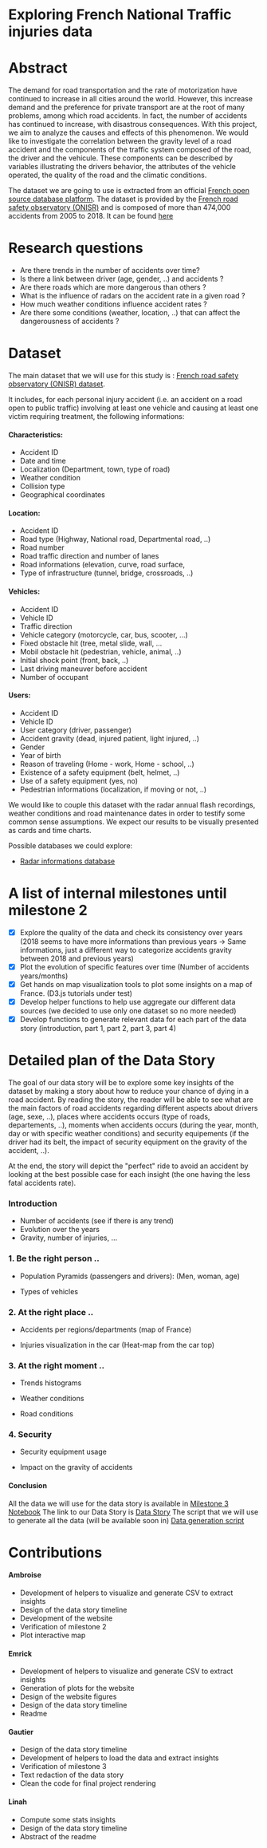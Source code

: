 # Exploring French National Traffic injuries data

# Abstract
The demand for road transportation and the rate of motorization have continued to increase in all cities around the world. However, this increase demand and the preference for private transport are at the root of many problems, among which road accidents. In fact, the number of accidents has continued to increase, with disastrous consequences. 
With this project, we aim to analyze the causes and effects of this phenomenon. We would like to investigate the correlation between the gravity level of a road accident and the components of the traffic system composed of the road, the driver and the vehicule. These components can be described by variables illustrating the drivers behavior, the attributes of the vehicle operated, the quality of the road and the climatic conditions. 

The dataset we are going to use is extracted from an official [French open source database platform](https://www.data.gouv.fr/fr/). The dataset is provided by the [French road safety observatory (ONISR)](https://www.onisr.securite-routiere.interieur.gouv.fr/en) and is composed of more than 474,000 accidents from 2005 to 2018. It can be found [here](https://www.data.gouv.fr/en/datasets/base-de-donnees-accidents-corporels-de-la-circulation/) 

# Research questions

- Are there trends in the number of accidents over time?
- Is there a link between driver (age, gender, ..) and accidents ?
- Are there roads which are more dangerous than others ?
- What is the influence of radars on the accident rate in a given road ?
- How much weather conditions influence accident rates ?
- Are there some conditions (weather, location, ..) that can affect the dangerousness of accidents ?

# Dataset

The main dataset that we will use for this study is : [French road safety observatory (ONISR) dataset](https://www.data.gouv.fr/en/datasets/base-de-donnees-accidents-corporels-de-la-circulation/).

It includes, for each personal injury accident (i.e. an accident on a road open to public traffic) involving at least one vehicle and causing at least one victim requiring treatment, the following informations:

#### Characteristics:
- Accident ID
- Date and time
- Localization (Department, town, type of road)
- Weather condition
- Collision type 
- Geographical coordinates

#### Location:
- Accident ID
- Road type (Highway, National road, Departmental road, ..)
- Road number
- Road traffic direction and number of lanes
- Road informations (elevation, curve, road surface,
- Type of infrastructure (tunnel, bridge, crossroads, ..)

#### Vehicles:
- Accident ID
- Vehicle ID
- Traffic direction
- Vehicle category (motorcycle, car, bus, scooter, ...)
- Fixed obstacle hit (tree, metal slide, wall, ...
- Mobil obstacle hit (pedestrian, vehicle, animal, ..)
- Initial shock point (front, back, ..)
- Last driving maneuver before accident
- Number of occupant

#### Users:
- Accident ID
- Vehicle ID
- User category (driver, passenger)
- Accident gravity (dead, injured patient, light injured, ..)
- Gender
- Year of birth
- Reason of traveling (Home - work, Home - school, ..)
- Existence of a safety equipment (belt, helmet, ..)
- Use of a safety equipment (yes, no)
- Pedestrian informations (localization, if moving or not, ..)

We would like to couple this dataset with the radar annual flash recordings, weather conditions and road maintenance dates in order to testify some common sense assumptions. We expect our results to be visually presented as cards and time charts.

Possible databases we could explore:

* [Radar informations database](https://www.data.gouv.fr/en/datasets/radars-automatiques-bilans-annuels-du-nombre-de-flashs/)

# A list of internal milestones until milestone 2

- [x] Explore the quality of the data and check its consistency over years (2018 seems to have more informations than previous years -> Same informations, just a different way to categorize accidents gravity between 2018 and previous years)
- [x] Plot the evolution of specific features over time (Number of accidents years/months)
- [x] Get hands on map visualization tools to plot some insights on a map of France. (D3.js tutorials under test)
- [x] Develop helper functions to help use aggregate our different data sources (we decided to use only one dataset so no more needed)
- [x] Develop functions to generate relevant data for each part of the data story (introduction, part 1, part 2, part 3, part 4)

# Detailed plan of the Data Story

The goal of our data story will be to explore some key insights of the dataset by making a story about how to reduce your chance of dying in a road accident. By reading the story, the reader will be able to see what are the main factors of road accidents regarding different aspects about drivers (age, sexe, ..), places where accidents occurs (type of roads, departements, ..), moments when accidents occurs (during the year, month, day or with specific weather conditions) and security equipements (if the driver had its belt, the impact of security equipment on the gravity of the accident, ..).

At the end, the story will depict the "perfect" ride to avoid an accident by looking at the best possible case for each insight (the one having the less fatal accidents rate).

### Introduction

- Number of accidents (see if there is any trend) 
- Evolution over the years
- Gravity, number of injuries, ...

### 1. Be the right person ..

- Population Pyramids (passengers and drivers): (Men, woman, age)

- Types of vehicles

### 2. At the right place ..

- Accidents per regions/departments (map of France)

- Injuries visualization in the car (Heat-map from the car top)

### 3. At the right moment ..

- Trends histograms

- Weather conditions

- Road conditions

### 4. Security

- Security equipment usage

- Impact on the gravity of accidents

#### Conclusion

All the data we will use for the data story is available in [Milestone 3 Notebook](notebooks/milestone-3.ipynb)
The link to our Data Story is [Data Story](https://epfl-ada-project.github.io/)
The script that we will use to generate all the data (will be available soon in) [Data generation script]()

# Contributions

#### Ambroise
- Development of helpers to visualize and generate CSV to extract insights
- Design of the data story timeline
- Development of the website
- Verification of milestone 2
- Plot interactive map

#### Emrick
- Development of helpers to visualize and generate CSV to extract insights
- Generation of plots for the website
- Design of the website figures
- Design of the data story timeline
- Readme

#### Gautier
- Design of the data story timeline
- Development of helpers to load the data and extract insights
- Verification of milestone 3
- Text redaction of the data story
- Clean the code for final project rendering

#### Linah
- Compute some stats insights
- Design of the data story timeline
- Abstract of the readme



